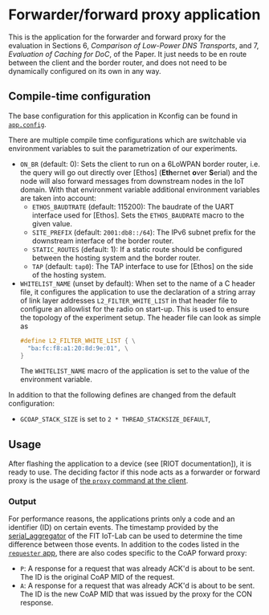 # Forwarder/forward proxy application

This is the application for the forwarder and forward proxy for the evaluation in Sections 6,
*Comparison of Low-Power DNS Transports*, and 7, *Evaluation of Caching for DoC*, of the Paper. It
just needs to be en route between the client and the border router, and does not need to be
dynamically configured on its own in any way.

## Compile-time configuration

The base configuration for this application in Kconfig can be found in [`app.config`](./app.config).

There are multiple compile time configurations which are switchable via environment variables to
suit the parametrization of our experiments.

- `ON_BR` (default: 0): Sets the client to run on a 6LoWPAN border router, i.e. the query will go
  out directly over [Ethos] (**Eth**ernet **o**ver **S**erial) and the node will also forward
  messages from downstream nodes in the IoT domain. With that environment variable additional
  environment variables are taken into account:
  + `ETHOS_BAUDTRATE` (default: 115200): The baudrate of the UART interface used for [Ethos]. Sets
    the `ETHOS_BAUDRATE` macro to the given value.
  + `SITE_PREFIX` (default: `2001:db8::/64`): The IPv6 subnet prefix for the downstream interface of
    the border router.
  + `STATIC_ROUTES` (default: 1): If a static route should be configured between the hosting system
    and the border router.
  + `TAP` (default: `tap0`): The TAP interface to use for [Ethos] on the side of the hosting system.
- `WHITELIST_NAME` (unset by default): When set to the name of a C header file, it configures the
  application to use the declaration of a string array of link layer addresses
  `L2_FILTER_WHITE_LIST` in that header file to configure an allowlist for the radio on start-up.
  This is used to ensure the topology of the experiment setup. The header file can look as simple as
  ```C
  #define L2_FILTER_WHITE_LIST { \
    "ba:fc:f8:a1:20:8d:9e:01", \
  }
  ```
  The `WHITELIST_NAME` macro of the application is set to the value of the environment variable.

In addition to that the following defines are changed from the default configuration:

- `GCOAP_STACK_SIZE` is set to `2 * THREAD_STACKSIZE_DEFAULT`,

## Usage

After flashing the application to a device (see [RIOT documentation]), it is ready to use. The
deciding factor if this node acts as a forwarder or forward proxy is the usage of [the `proxy`
command at the client](../requester/README.md#setup).

### Output
For performance reasons, the applications prints only a code and an identifier (ID) on certain
events. The timestamp provided by the [serial_aggregator] of the FIT IoT-Lab can be used to
determine the time difference between those events. In addition to the codes listed in the
[`requester` app](../requester/README.md##output), there are also codes specific to the CoAP
forward proxy:

- `P`: A response for a request that was already ACK'd is about to be sent. The ID is the original
  CoAP MID of the request.
- `A`: A response for a request that was already ACK'd is about to be sent. The ID is the new CoAP
  MID that was issued by the proxy for the CON response.

[serial_aggregator]: https://iot-lab.github.io/docs/tools/serial-aggregator
